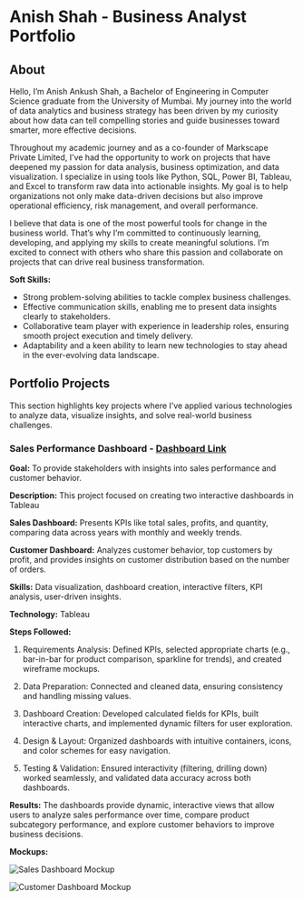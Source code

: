 # Anish Shah - Business Analyst Portfolio
## About
Hello, I’m Anish Ankush Shah, a Bachelor of Engineering in Computer Science graduate from the University of Mumbai. My journey into the world of data analytics and business strategy has been driven by my curiosity about how data can tell compelling stories and guide businesses toward smarter, more effective decisions.

Throughout my academic journey and as a co-founder of Markscape Private Limited, I’ve had the opportunity to work on projects that have deepened my passion for data analysis, business optimization, and data visualization. I specialize in using tools like Python, SQL, Power BI, Tableau, and Excel to transform raw data into actionable insights. My goal is to help organizations not only make data-driven decisions but also improve operational efficiency, risk management, and overall performance.

I believe that data is one of the most powerful tools for change in the business world. That’s why I’m committed to continuously learning, developing, and applying my skills to create meaningful solutions. I’m excited to connect with others who share this passion and collaborate on projects that can drive real business transformation.

**Soft Skills:**

- Strong problem-solving abilities to tackle complex business challenges.
- Effective communication skills, enabling me to present data insights clearly to stakeholders.
- Collaborative team player with experience in leadership roles, ensuring smooth project execution and timely delivery.
- Adaptability and a keen ability to learn new technologies to stay ahead in the ever-evolving data landscape.


## Portfolio Projects
This section highlights key projects where I’ve applied various technologies to analyze data, visualize insights, and solve real-world business challenges.

### Sales Performance Dashboard - [Dashboard Link](https://public.tableau.com/views/SalesandCustomerDashboard_17387665256840/SalesDashboard?:language=en-US&:sid=&:redirect=auth&:display_count=n&:origin=viz_share_link)
 
**Goal:** 
To provide stakeholders with insights into sales performance and customer behavior.

**Description:** 
This project focused on creating two interactive dashboards in Tableau

**Sales Dashboard:** 
Presents KPIs like total sales, profits, and quantity, comparing data across years with monthly and weekly trends.

**Customer Dashboard:** 
Analyzes customer behavior, top customers by profit, and provides insights on customer distribution based on the number of orders.

**Skills:** 
Data visualization, dashboard creation, interactive filters, KPI analysis, user-driven insights.

**Technology:** 
Tableau

**Steps Followed:**

1. Requirements Analysis: Defined KPIs, selected appropriate charts (e.g., bar-in-bar for product comparison, sparkline for trends), and created wireframe mockups.

2. Data Preparation: Connected and cleaned data, ensuring consistency and handling missing values.

3. Dashboard Creation: Developed calculated fields for KPIs, built interactive charts, and implemented dynamic filters for user exploration.

4. Design & Layout: Organized dashboards with intuitive containers, icons, and color schemes for easy navigation.

5. Testing & Validation: Ensured interactivity (filtering, drilling down) worked seamlessly, and validated data accuracy across both dashboards.

**Results:** 
The dashboards provide dynamic, interactive views that allow users to analyze sales performance over time, compare product subcategory performance, and explore customer behaviors to improve business decisions.

**Mockups:**

![Sales Dashboard Mockup](https://github.com/AnishShah26/Business-Analyst-Portfolio/blob/8bc21d9e5b0fabe17274841cdacc4d9e39a5ca64/Images/Sales%20Dashboard%20Mockup.png)

![Customer Dashboard Mockup](https://github.com/AnishShah26/Business-Analyst-Portfolio/blob/f80058784d9f8350f2881eb1098d0e37aa4dc688/Images/Customer%20Dashboard%20Mockup.png)
